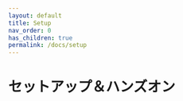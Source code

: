 ```yaml
---
layout: default
title: Setup
nav_order: 0
has_children: true
permalink: /docs/setup
---
```


# セットアップ＆ハンズオン

